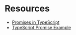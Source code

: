 # Resources

- [Promises in TypeScript](https://blog.bitsrc.io/keep-your-promises-in-typescript-using-async-await-7bdc57041308)
- [TypeScript Promise Example](https://www.positronx.io/angular-8-es-6-typescript-promises-examples/)
